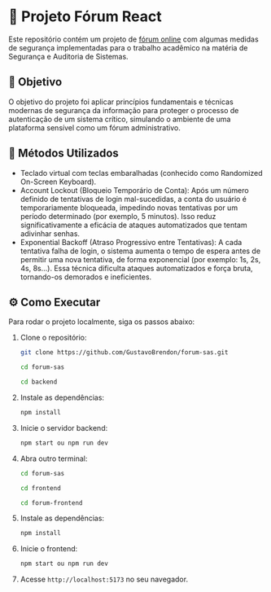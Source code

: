 # 💬 Projeto Fórum React

Este repositório contém um projeto de <a href="https://github.com/GustavoBrendon/forum-react">fórum online</a> com algumas medidas de segurança implementadas para o trabalho acadêmico na matéria de Segurança e Auditoria de Sistemas. 

## 📌 Objetivo

O objetivo do projeto foi aplicar princípios fundamentais e técnicas modernas de segurança da informação para proteger o processo de autenticação de um sistema crítico, simulando o ambiente de uma plataforma sensível como um fórum administrativo.

## 🚀 Métodos Utilizados

- Teclado virtual com teclas embaralhadas (conhecido como Randomized On-Screen Keyboard).
- Account Lockout (Bloqueio Temporário de Conta): Após um número definido de tentativas de login mal-sucedidas, a conta do usuário é temporariamente bloqueada, impedindo novas tentativas por um período determinado (por exemplo, 5 minutos). Isso reduz significativamente a eficácia de ataques automatizados que tentam adivinhar senhas.
- Exponential Backoff (Atraso Progressivo entre Tentativas): A cada tentativa falha de login, o sistema aumenta o tempo de espera antes de permitir uma nova tentativa, de forma exponencial (por exemplo: 1s, 2s, 4s, 8s...). Essa técnica dificulta ataques automatizados e força bruta, tornando-os demorados e ineficientes.

## ⚙️ Como Executar

Para rodar o projeto localmente, siga os passos abaixo:

1. Clone o repositório:

   ```bash
   git clone https://github.com/GustavoBrendon/forum-sas.git
   ```
   ```bash
   cd forum-sas
   ```
   ```bash
   cd backend
   ```

2. Instale as dependências:

   ```bash
   npm install
   ```

3. Inicie o servidor backend:

   ```bash
   npm start ou npm run dev
   ```

4. Abra outro terminal:

   ```bash
   cd forum-sas
   ```
   ```bash
   cd frontend
   ```
   ```bash
   cd forum-frontend
   ```

5. Instale as dependências:

   ```bash
   npm install
   ```

6. Inicie o frontend:

   ```bash
   npm start ou npm run dev
   ```

7. Acesse `http://localhost:5173` no seu navegador.
